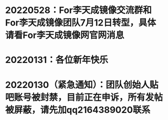 # 20220528：For李天成镜像交流群和For李天成镜像团队7月12日转型，具体请看For李天成镜像网官网消息
# 20220131：各位新年快乐
# 20220130（紧急通知）：团队创始人贴吧账号被封禁，目前正在申诉，所有发帖被屏蔽，请先加qq2164389020联系
